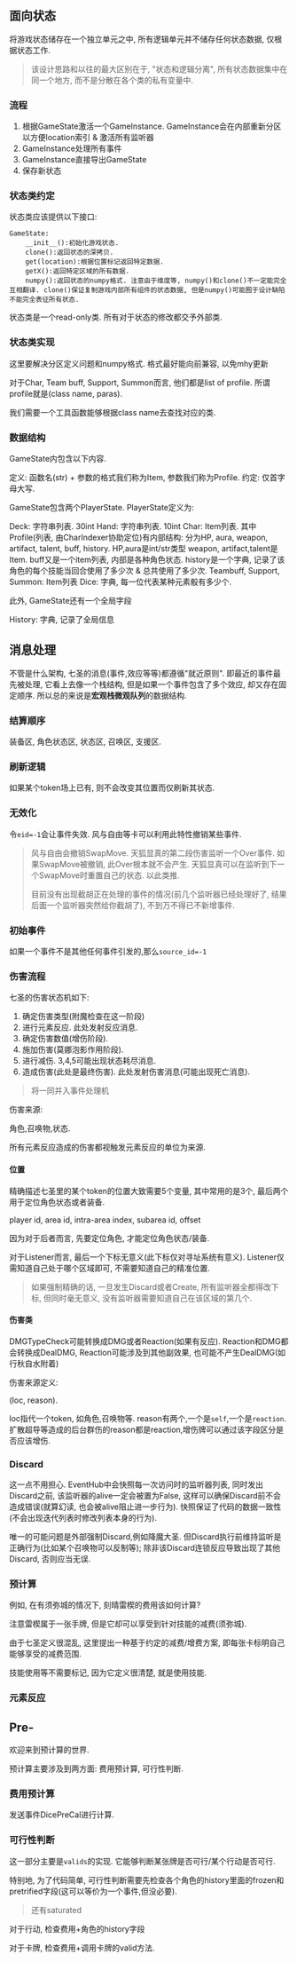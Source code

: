 ## 面向状态

将游戏状态储存在一个独立单元之中, 所有逻辑单元并不储存任何状态数据, 仅根据状态工作.

> 该设计思路和以往的最大区别在于, "状态和逻辑分离", 所有状态数据集中在同一个地方, 而不是分散在各个类的私有变量中.

### 流程

1. 根据GameState激活一个GameInstance. GameInstance会在内部重新分区以方便location索引 & 激活所有监听器
2. GameInstance处理所有事件
3. GameInstance直接导出GameState
4. 保存新状态

### 状态类约定

状态类应该提供以下接口:

```
GameState:
    __init__():初始化游戏状态.
    clone():返回状态的深拷贝.
    get(location):根据位置标记返回特定数据.
    getX():返回特定区域的所有数据.
    numpy():返回状态的numpy格式. 注意由于维度等, numpy()和clone()不一定能完全互相翻译. clone()保证复制游戏内部所有组件的状态数据, 但是numpy()可能囿于设计缺陷不能完全表征所有状态.
```

状态类是一个read-only类. 所有对于状态的修改都交予外部类.

### 状态类实现

这里要解决分区定义问题和numpy格式. 格式最好能向前兼容, 以免mhy更新

对于Char, Team buff, Support, Summon而言, 他们都是list of profile. 所谓profile就是(class name, paras).

我们需要一个工具函数能够根据class name去查找对应的类.

### 数据结构

GameState内包含以下内容.

定义: 函数名(str) + 参数的格式我们称为Item, 参数我们称为Profile.
约定: 仅首字母大写.

GameState包含两个PlayerState. PlayerState定义为:

Deck: 字符串列表. 30int
Hand: 字符串列表. 10int
Char: Item列表. 其中Profile(列表, 由CharIndexer协助定位)有内部结构: 分为HP, aura, weapon, artifact, talent, buff, history.
 HP,aura是int/str类型
 weapon, artifact,talent是Item.
 buff又是一个item列表, 内部是各种角色状态. history是一个字典, 记录了该角色的每个技能当回合使用了多少次 & 总共使用了多少次.
Teambuff, Support, Summon: Item列表
Dice: 字典, 每一位代表某种元素骰有多少个.

此外, GameState还有一个全局字段

History: 字典, 记录了全局信息


## 消息处理

不管是什么架构, 七圣的消息(事件,效应等等)都遵循"就近原则". 即最近的事件最先被处理, 它看上去像一个栈结构, 但是如果一个事件包含了多个效应, 却又存在固定顺序. 所以总的来说是**宏观栈微观队列**的数据结构.


### 结算顺序

装备区, 角色状态区, 状态区, 召唤区, 支援区.

### 刷新逻辑

如果某个token场上已有, 则不会改变其位置而仅刷新其状态.

### 无效化

令`eid=-1`会让事件失效. 风与自由等卡可以利用此特性撤销某些事件.

> 风与自由会撤销SwapMove.
> 天狐显真的第二段伤害监听一个Over事件. 如果SwapMove被撤销, 此Over根本就不会产生. 天狐显真可以在监听到下一个SwapMove时重置自己的状态. 以此类推. 
>
> 目前没有出现截胡正在处理的事件的情况(前几个监听器已经处理好了, 结果后面一个监听器突然给你截胡了), 不到万不得已不新增事件.
>

### 初始事件

如果一个事件不是其他任何事件引发的,那么`source_id=-1`

### 伤害流程

七圣的伤害状态机如下:

1. 确定伤害类型(附魔检查在这一阶段)
2. 进行元素反应. 此处发射反应消息.
3. 确定伤害数值(增伤阶段). 
4. 施加伤害(莫娜泡影作用阶段). 
5. 进行减伤. 3,4,5可能出现状态耗尽消息.
6. 造成伤害(此处是最终伤害). 此处发射伤害消息(可能出现死亡消息).

> 将一同并入事件处理机

伤害来源:

角色,召唤物,状态.

所有元素反应造成的伤害都视触发元素反应的单位为来源.

#### 位置

精确描述七圣里的某个token的位置大致需要5个变量, 其中常用的是3个, 最后两个用于定位角色状态或者装备.

player id, area id, intra-area index, subarea id, offset

因为对于后者而言, 先要定位角色, 才能定位角色状态/装备.

对于Listener而言, 最后一个下标无意义(此下标仅对寻址系统有意义). Listener仅需知道自己处于哪个区域即可, 不需要知道自己的精准位置. 

> 如果强制精确的话, 一旦发生Discard或者Create, 所有监听器全都得改下标, 但同时毫无意义, 没有监听器需要知道自己在该区域的第几个.


#### 伤害类

DMGTypeCheck可能转换成DMG或者Reaction(如果有反应). Reaction和DMG都会转换成DealDMG, Reaction可能涉及到其他副效果, 也可能不产生DealDMG(如行秋自水附着)

伤害来源定义:

(loc, reason).

loc指代一个token, 如角色,召唤物等. reason有两个,一个是`self`,一个是`reaction`. 扩散超导等造成的后台群伤的reason都是reaction,增伤牌可以通过该字段区分是否应该增伤. 

### Discard

这一点不用担心. EventHub中会快照每一次访问时的监听器列表, 同时发出Discard之前, 该监听器的alive一定会被置为False, 这样可以确保Discard前不会造成错误(就算幻读, 也会被alive阻止进一步行为). 快照保证了代码的数据一致性(不会出现迭代列表时修改列表本身的行为).

唯一的可能问题是外部强制Discard,例如降魔大圣. 但Discard执行前维持监听是正确行为(比如某个召唤物可以反制等); 除非该Discard连锁反应导致出现了其他Discard, 否则应当无误.

### 预计算

例如, 在有须弥城的情况下, 刻晴雷楔的费用该如何计算?

注意雷楔属于一张手牌, 但是它却可以享受到针对技能的减费(须弥城). 

由于七圣定义很混乱, 这里提出一种基于约定的减费/增费方案, 即每张卡标明自己能够享受的减费范围. 

技能使用等不需要标记, 因为它定义很清楚, 就是使用技能.

### 元素反应


## Pre-

欢迎来到预计算的世界.

预计算主要涉及到两方面: 费用预计算, 可行性判断.

### 费用预计算

发送事件DicePreCal进行计算.

### 可行性判断

这一部分主要是`valids`的实现. 它能够判断某张牌是否可行/某个行动是否可行. 

特别地, 为了代码简单, 可行性判断需要先检查各个角色的history里面的frozen和pretrified字段(这可以等价为一个事件,但没必要). 

> 还有saturated

对于行动, 检查费用+角色的history字段

对于卡牌, 检查费用+调用卡牌的valid方法.